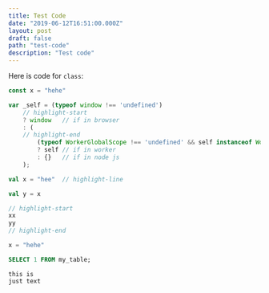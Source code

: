 ```yaml
---
title: Test Code
date: "2019-06-12T16:51:00.000Z"
layout: post
draft: false
path: "test-code"
description: "Test code"
---
```


Here is code for `class`:

```javascript
const x = "hehe"

var _self = (typeof window !== 'undefined') 
	// highlight-start
	? window   // if in browser 
	: (
	// highlight-end
		(typeof WorkerGlobalScope !== 'undefined' && self instanceof WorkerGlobalScope)
		? self // if in worker
		: {}   // if in node js 
	);
```

```scala
val x = "hee"  // highlight-line

val y = x

// highlight-start
xx
yy
// highlight-end
```

```python
x = "hehe"
```

```sql
SELECT 1 FROM my_table;
```

```
this is
just text
```